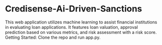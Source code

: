 # Credisense-Ai-Driven-Sanctions
This web application utilizes machine learning to assist financial institutions in evaluating loan applications. It features loan valuation, approval prediction based on various metrics, and risk assessment with a risk score. Getting Started: Clone the repo and run app.py.
